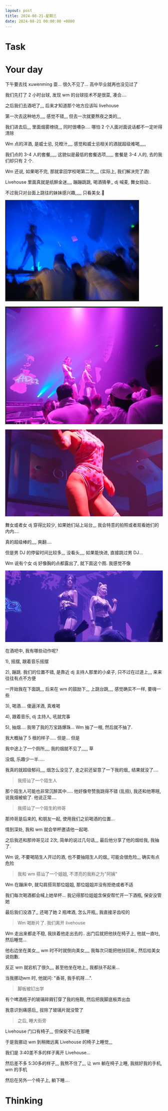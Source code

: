 ```yaml
---
layout: post
title: 2024-08-21-星期三
date: 2024-08-21 00:00:00 +0800
---
```







# Task


# Your day

下午要去找 xuwenming 耍... 很久不见了... 高中毕业就再也没见过了

我们先打了 2 小时台球, 发现 wm 的台球技术不是很菜, 凑合....

之后我们去酒吧了,,, 后来才知道那个地方应该叫 livehouse

第一次去这种地方,,,, 感觉不错,,, 但去一次就要熬夜之类的,,,

我们进去后,,, 里面烟雾缭绕,,, 同时很嘈杂.... 哪怕 2 个人面对面说话都不一定听得清除

Wm 点的洋酒, 是威士忌, 兑橙汁,,,, 感觉和威士忌相关的酒就超级难喝,,,,,

我们点的 3-4 人的套餐,,,,, 这貌似是最低的套餐选项,,,,,, 套餐是 3-4 人的, 去的我们却只有 2 个.

Wm 还说, 如果喝不完, 那就拿回学校喝第二次,,,, (实际上, 我们解决完了酒)

Livehouse 里面真就是纸醉金迷,,,, 蹦蹦跳跳, 喝酒猜拳,, dj 喊麦, 舞女扭动..

不过我只对台面上跳往的妹妹感兴趣,,,,, 只看美女.🤭



![](https://raw.githubusercontent.com/i1oveyou/2024-year/master/_posts/img/image-20240822215446830.png)


![](https://raw.githubusercontent.com/i1oveyou/2024-year/master/_posts/img/image-20240822215506672.png)


![](https://raw.githubusercontent.com/i1oveyou/2024-year/master/_posts/img/image-20240822215757867.png)

舞女或者女 dj 穿得比较少, 如果她们站上站台,,, 我会特意的拍照或者观看她们的内内....

真的超级棒的,,,, 爽翻....

但是男 DJ 的停留时间比较多,,, 没看头,,,, 如果能快进, 直接跳过男 DJ...

Wm 说有个女 dj 好像胸的点都露出了, 就下面这个图. 我感觉不像


![](https://raw.githubusercontent.com/i1oveyou/2024-year/master/_posts/img/image-20240822215757868.png)


在酒吧中, 我有哪些动作呢?

1), 摇摆, 跟着音乐摇摆

2), 蹦跳. 我们的位置不错, 是靠近 dj 主持人那里的小桌子, 只不过在过道上,,, 来来往往有点不方便

一开始我在下面跳,,, 后来在 wm 的鼓励下,,, 上跳台跳,,,, 感觉确实不一样, 要嗨一些

3), 喝酒.... 傻逼洋酒, 真难喝

4), 跟着音乐, dj 主持人, 吼就完事

5), 抽烟.... 我带了我的万宝路爆珠... Wm 抽了一根, 然后就不抽了.

我大概抽了 5 根的样子..... 但是... 但是

我中途上了一个厕所,,,, 我的烟就不见了,,,,, 草

没烟, 乐趣少一半.....

我真的就超级郁闷,,,, 烟怎么没见了, 走之前还留意了一下我的烟,, 结果就没了....



> 我搭讪了一个陌生人

那个陌生人可能也非常沉醉其中..... 他好像夸赞我跳得不错 (乱扭), 我还和他寒暄, 说我烟被偷了. 他说正常....


> 我搭讪了一个陌生的帅哥

那帅哥是后来的, 和朋友一起,  使用我们之前喝酒的位置...

情到深处, 我和 wm 就会举杯邀请他一起喝. 

之后我还和那帅哥见过 2次, 简单的说过几句话,,, 最后他分享了他的烟给我, 我抽了.

Wm 说, 不要喝陌生人开过的酒, 也不要抽陌生人的烟,, 可能会很危险,,, 确实有点危险

> 我和 wm 搭讪了一个姐姐, 不漂亮的我称之为"阿姨"

Wm 在蹦床中, 就勾肩搭背那位姐姐, 那位姐姐并没有拒绝或者不适

我们每次喝酒都会喊上她举杯... 我记得那位姐姐含保安帮忙开一下酒瓶, 保安没管她

最后我们没酒了,, 还喝了她 2 瓶啤酒, 怎么开瓶,, 我直接牙齿咬的


> Wm 喝断片了. 我们离开 livehouse

Wm 走出来都走不稳, 我扶着他走出去的.. 出门后就把他扶在椅子上, 他就一直吐, 然后睡觉...

他右边坐在美女,,, wm 时不时就倒向美女,,,, 我每次只能把他扶回来,, 然后给美女说抱歉.

反正 wm 就宕机了很久,,, 甚至他坐在地上,, 我都扶不起来...

当我挪动wm 时, 他就问: "香哥, 我手机呀....".


> 脚板被钉出学

有个啤酒瓶子的玻璃碎屑钉穿了我的拖鞋, 然后把我脚底板弄出血

我意识到痛感后,, 拔除了玻璃片就没管了



> 之后, 睡大街旁

Livehouse 门口有椅子,,, 但保安不让在那睡

于是我挪动 wm 到稍微远离 Livehouse 的椅子上睡觉,,,

我们是 3:40差不多的样子离开 Livehouse...

然后差不多 5:30多的样子,,, 我熬不住了,,, 让 wm 躺在椅子上睡, 我揣好我的手机, wm 的手机

然后在另外一个椅子上, 躺下睡....





# Thinking



